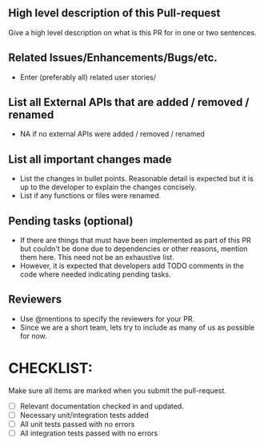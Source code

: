 ## High level description of this Pull-request
Give a high level description on what is this PR for in one or two sentences.

## Related Issues/Enhancements/Bugs/etc.
- Enter (preferably all) related user stories/

## List all External APIs that are added / removed / renamed
- NA if no external APIs were added / removed / renamed

## List all important changes made 
 - List the changes in bullet points. Reasonable detail is expected but it is up to the developer to explain the changes concisely.
 - List if any functions or files were renamed.

## Pending tasks (optional)
- If there are things that must have been implemented as part of this PR but couldn't be done due to dependencies or other reasons, mention them here. This need not be an exhaustive list.
- However, it is expected that developers add TODO comments in the code where needed indicating pending tasks.

## Reviewers
- Use @mentions to specify the reviewers for your PR.
- Since we are a short team, lets try to include as many of us as possible for now.

# CHECKLIST:
Make sure all items are marked when you submit the pull-request.

- [ ] Relevant documentation checked in and updated.
- [ ] Necessary unit/integration tests added
- [ ] All unit tests passed with no errors
- [ ] All integration tests passed with no errors 
